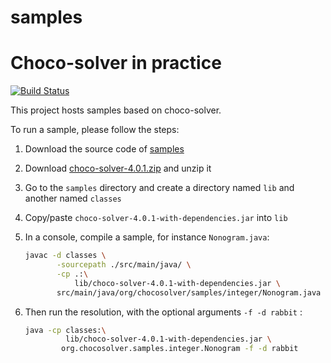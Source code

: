 # samples
Choco-solver in practice
========================

[![Build Status](https://travis-ci.org/chocoteam/samples.svg?branch=master)](https://travis-ci.org/chocoteam/samples)


This project hosts samples based on choco-solver.

To run a sample, please follow the steps:

1. Download the source code of [samples](https://github.com/chocoteam/samples/releases/tag/samples-4.0.2)
2. Download [choco-solver-4.0.1.zip](https://github.com/chocoteam/choco-solver/releases/tag/4.0.1) and unzip it
3. Go to the `samples` directory and create a directory named `lib` and another named `classes`
4. Copy/paste `choco-solver-4.0.1-with-dependencies.jar` into `lib`
6. In a console, compile a sample, for instance `Nonogram.java`:

    ```bash
    javac -d classes \
           -sourcepath ./src/main/java/ \
           -cp .:\
               lib/choco-solver-4.0.1-with-dependencies.jar \
           src/main/java/org/chocosolver/samples/integer/Nonogram.java
    ```
   
6. Then run the resolution, with the optional arguments `-f -d rabbit` :
                
    ```bash
    java -cp classes:\
             lib/choco-solver-4.0.1-with-dependencies.jar \
            org.chocosolver.samples.integer.Nonogram -f -d rabbit
    ```            

